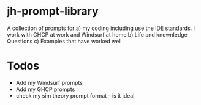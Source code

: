 # jh-prompt-library

A collection of prompts for 
a) my coding including use the IDE standards.  I work with GHCP at work and Windsurf at home
b) Life and knownledge Questions
c) Examples that have worked well

# Todos

- Add my Windsurf prompts
- Add my GHCP prompts
- check my sim theory prompt format - is it ideal
